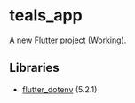 # teals_app

A new Flutter project (Working).

## Libraries
 - [flutter_dotenv](https://pub.dev/packages/flutter_dotenv) (5.2.1)
